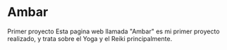 # Ambar
Primer proyecto
Esta pagina web llamada "Ambar" es mi primer proyecto realizado, y trata sobre el Yoga y el Reiki principalmente.

